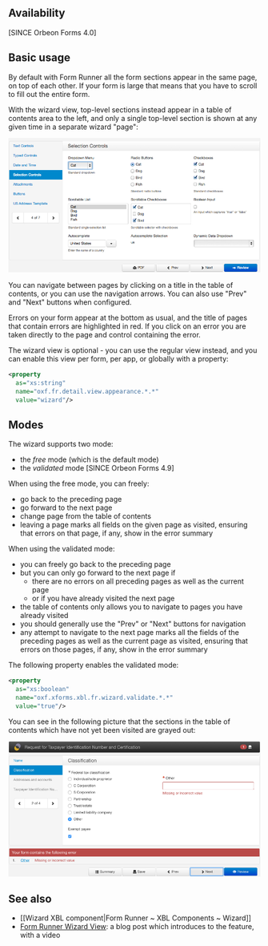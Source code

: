 ## Availability

[SINCE Orbeon Forms 4.0]

## Basic usage

By default with Form Runner all the form sections appear in the same page, on top of each other. If your form is large that means that you have to scroll to fill out the entire form.

With the wizard view, top-level sections instead appear in a table of contents area to the left, and only a single top-level section is shown at any given time in a separate wizard "page":

![Form Runner Wizard](images/fr-wizard.png)

You can navigate between pages by clicking on a title in the table of contents, or you can use the navigation arrows. You can also use "Prev" and "Next" buttons when configured.

Errors on your form appear at the bottom as usual, and the title of pages that contain errors are highlighted in red. If you click on an error you are taken directly to the page and control containing the error.

The wizard view is optional - you can use the regular view instead, and you can enable this view per form, per app, or globally with a property:

```xml
<property
  as="xs:string"
  name="oxf.fr.detail.view.appearance.*.*"
  value="wizard"/>
```

## Modes

The wizard supports two mode:

- the *free* mode (which is the default mode)
- the *validated* mode [SINCE Orbeon Forms 4.9]

When using the free mode, you can freely:

- go back to the preceding page
- go forward to the next page
- change page from the table of contents
- leaving a page marks all fields on the given page as visited, ensuring that errors on that page, if any, show in the error summary

When using the validated mode:

- you can freely go back to the preceding page
- but you can only go forward to the next page if
  - there are no errors on all preceding pages as well as the current page
  - or if you have already visited the next page
- the table of contents only allows you to navigate to pages you have already visited 
- you should generally use the "Prev" or "Next" buttons for navigation
- any attempt to navigate to the next page marks all the fields of the preceding pages as well as the current page as visited, ensuring that errors on those pages, if any, show in the error summary

The following property enables the validated mode:

```xml
<property
  as="xs:boolean"
  name="oxf.xforms.xbl.fr.wizard.validate.*.*"
  value="true"/>
```

You can see in the following picture that the sections in the table of contents which have not yet been visited are grayed out:

![Wizard validated mode](images/fr-wizard-validated.png)

## See also

- [[Wizard XBL component|Form Runner ~ XBL Components ~ Wizard]]
- [Form Runner Wizard View](http://blog.orbeon.com/2012/12/form-runner-wizard-view.html): a blog post which introduces to the feature, with a video